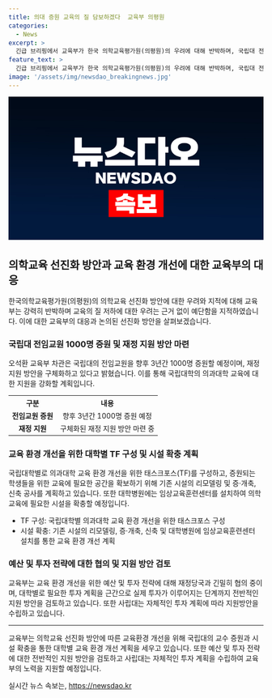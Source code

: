 ```yaml
---
title: 의대 증원 교육의 질 담보하겠다  교육부 의평원
categories:
  - News
excerpt: >
  긴급 브리핑에서 교육부가 한국 의학교육평가원(의평원)의 우려에 대해 반박하며, 국립대 전임교원 3년간 1000명 증원 및 교육 지원 계획을 발표했습니다. 교육부는 의평원의 교육의 질 저하 주장을 사실과 다르다고 반박하고, 9월에 의학교육 선진화 방안을 발표할 예정이며, 교육 환경 개선을 위한 세부 계획도 발표했습니다. 국립대학과 사립대는 각각 투자전략을 마련하고 투자 계획을 진행하며, 교육 환경 개선을 위한 지원 방안을 검토했습니다.
feature_text: >
  긴급 브리핑에서 교육부가 한국 의학교육평가원(의평원)의 우려에 대해 반박하며, 국립대 전임교원 3년간 1000명 증원 및 교육 지원 계획을 발표했습니다. 교육부는 의평원의 교육의 질 저하 주장을 사실과 다르다고 반박하고, 9월에 의학교육 선진화 방안을 발표할 예정이며, 교육 환경 개선을 위한 세부 계획도 발표했습니다. 국립대학과 사립대는 각각 투자전략을 마련하고 투자 계획을 진행하며, 교육 환경 개선을 위한 지원 방안을 검토했습니다.
image: '/assets/img/newsdao_breakingnews.jpg'
---
```


<p><img src="/assets/img/newsdao_breakingnews.jpg" alt="firstkoreanews 속보" /></p>

<h2 data-ke-size="size26">의학교육 선진화 방안과 교육 환경 개선에 대한 교육부의 대응</h2>

<p data-ke-size="size16">한국의학교육평가원(의평원)의 의학교육 선진화 방안에 대한 우려와 지적에 대해 교육부는 강력히 반박하며 교육의 질 저하에 대한 우려는 근거 없이 예단함을 지적하였습니다. 이에 대한 교육부의 대응과 논의된 선진화 방안을 살펴보겠습니다.</p>

<h3>국립대 전임교원 1000명 증원 및 재정 지원 방안 마련</h3>

<p data-ke-size="size16">오석환 교육부 차관은 국립대의 전임교원을 향후 3년간 1000명 증원할 예정이며, 재정 지원 방안을 구체화하고 있다고 밝혔습니다. 이를 통해 국립대학의 의과대학 교육에 대한 지원을 강화할 계획입니다.</p>

<table>
    <tr>
        <th>구분</th>
        <th>내용</th>
    </tr>
    <tr>
        <td style="text-align: center; height: 17px;"><b>전임교원 증원</b></td>
        <td style="text-align: center; height: 17px;">향후 3년간 1000명 증원 예정</td>
    </tr>
    <tr>
        <td style="text-align: center; height: 17px;"><b>재정 지원</b></td>
        <td style="text-align: center; height: 17px;">구체화된 재정 지원 방안 마련 중</td>
    </tr>
</table>

<h3>교육 환경 개선을 위한 대학별 TF 구성 및 시설 확충 계획</h3>

<p data-ke-size="size16">국립대학별로 의과대학 교육 환경 개선을 위한 태스크포스(TF)를 구성하고, 증원되는 학생들을 위한 교육에 필요한 공간을 확보하기 위해 기존 시설의 리모델링 및 증·개축, 신축 공사를 계획하고 있습니다. 또한 대학병원에는 임상교육훈련센터를 설치하여 의학 교육에 필요한 시설을 확충할 예정입니다.</p>

<ul>
    <li>TF 구성: 국립대학별 의과대학 교육 환경 개선을 위한 태스크포스 구성</li>
    <li>시설 확충: 기존 시설의 리모델링, 증·개축, 신축 및 대학병원에 임상교육훈련센터 설치를 통한 교육 환경 개선 계획</li>
</ul>

<h3>예산 및 투자 전략에 대한 협의 및 지원 방안 검토</h3>

<p data-ke-size="size16">교육부는 교육 환경 개선을 위한 예산 및 투자 전략에 대해 재정당국과 긴밀히 협의 중이며, 대학별로 필요한 투자 계획을 근간으로 실제 투자가 이루어지는 단계까지 전반적인 지원 방안을 검토하고 있습니다. 또한 사립대는 자체적인 투자 계획에 따라 지원방안을 수립하고 있습니다.</p>

<hr>

<p data-ke-size="size16">교육부는 의학교육 선진화 방안에 따른 교육환경 개선을 위해 국립대의 교수 증원과 시설 확충을 통한 대학별 교육 환경 개선 계획을 세우고 있습니다. 또한 예산 및 투자 전략에 대한 전반적인 지원 방안을 검토하고 사립대는 자체적인 투자 계획을 수립하여 교육부의 노력을 지원할 예정입니다.</p>
실시간 뉴스 속보는, <a href="https://newsdao.kr" rel="dofollow">https://newsdao.kr</a>


